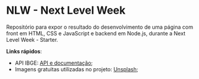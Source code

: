 # NLW - Next Level Week

Repositório para expor o resultado do desenvolvimento de uma página com front em HTML, CSS e JavaScript e backend em Node.js, durante a Next Level Week - Starter.

**Links rápidos**:
- API IBGE: [API e documentação](https://servicodados.ibge.gov.br/api/docs/localidades?versao=1);
- Imagens gratuitas utilizadas no projeto: [Unsplash](https://unsplash.com/);
